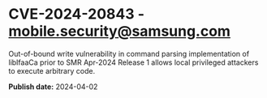 # CVE-2024-20843 - mobile.security@samsung.com

Out-of-bound write vulnerability in command parsing implementation of libIfaaCa prior to SMR Apr-2024 Release 1 allows local privileged attackers to execute arbitrary code.

**Publish date:** 2024-04-02
